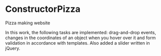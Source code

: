 # ConstructorPizza
Pizza making website

In this work, the following tasks are implemented: drag-and-drop events, changes in the coordinates of an object when you hover over it and form validation in accordance with templates. Also added a slider written in jQuery.

